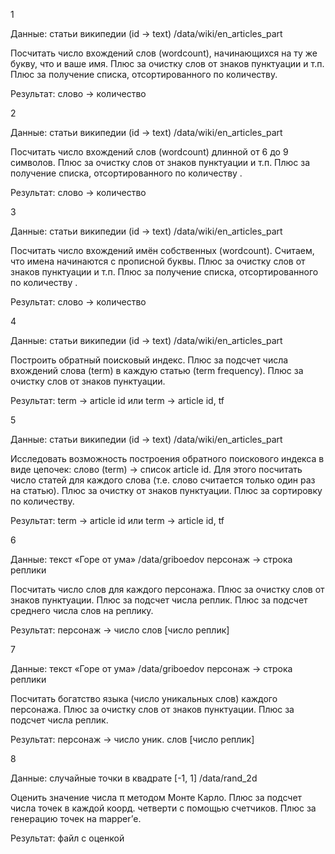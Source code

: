 1

Данные: статьи википедии (id -> text)
/data/wiki/en_articles_part

Посчитать число вхождений слов (wordcount), начинающихся на ту же букву, что и ваше имя.
Плюс за очистку слов от знаков пунктуации и т.п.
Плюс за получение списка, отсортированного по количеству.

Результат: слово -> количество


2

Данные: статьи википедии (id -> text)
/data/wiki/en_articles_part

Посчитать число вхождений слов (wordcount) длинной от 6 до 9 символов. Плюс за очистку слов от знаков пунктуации и т.п. Плюс за получение списка, отсортированного по количеству .

Результат: слово -> количество



3

Данные: статьи википедии (id -> text)
/data/wiki/en_articles_part

Посчитать число вхождений имён собственных (wordcount). Считаем, что имена начинаются с прописной буквы. Плюс за очистку слов от знаков пунктуации и т.п. Плюс за получение списка, отсортированного по количеству .

Результат: слово -> количество


4

Данные: статьи википедии (id -> text)
/data/wiki/en_articles_part

Построить обратный поисковый индекс. Плюс за подсчет числа вхождений слова (term) в каждую статью (term frequency). Плюс за очистку слов от знаков пунктуации.

Результат: term -> article id или
term -> article id, tf




5

Данные: статьи википедии (id -> text)
/data/wiki/en_articles_part

Исследовать возможность построения обратного поискового индекса в виде цепочек: слово (term) -> список article id. Для этого посчитать число статей для каждого слова (т.е. слово считается только один раз на статью). Плюс за очистку от знаков пунктуации. Плюс за сортировку по количеству.

Результат: term -> article id или
term -> article id, tf

6

Данные: текст «Горе от ума» /data/griboedov персонаж -> строка реплики

Посчитать число слов для каждого персонажа. Плюс за очистку слов от знаков пунктуации. Плюс за подсчет числа реплик. Плюс за подсчет среднего числа слов на реплику.

Результат: персонаж -> число слов [число реплик]


7

Данные: текст «Горе от ума» /data/griboedov персонаж -> строка реплики

Посчитать богатство языка (число уникальных слов) каждого персонажа. Плюс за очистку слов от знаков пунктуации. Плюс за подсчет числа реплик.

Результат: персонаж -> число уник. cлов [число реплик]




8

Данные: случайные точки в квадрате [-1, 1]
/data/rand_2d

Оценить значение числа π методом Монте Карло. Плюс за подсчет числа точек в каждой коорд. четверти с помощью счетчиков. Плюс за генерацию точек на mapper’е.

Результат: файл с оценкой
